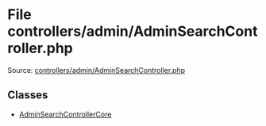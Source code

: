 File controllers/admin/AdminSearchController.php
=========

Source: [controllers/admin/AdminSearchController.php](https://github.com/PrestaShop/PrestaShop/blob/1.5.6.2/controllers/admin/AdminSearchController.php)


Classes
-------

* [AdminSearchControllerCore](class.AdminSearchControllerCore.md)

